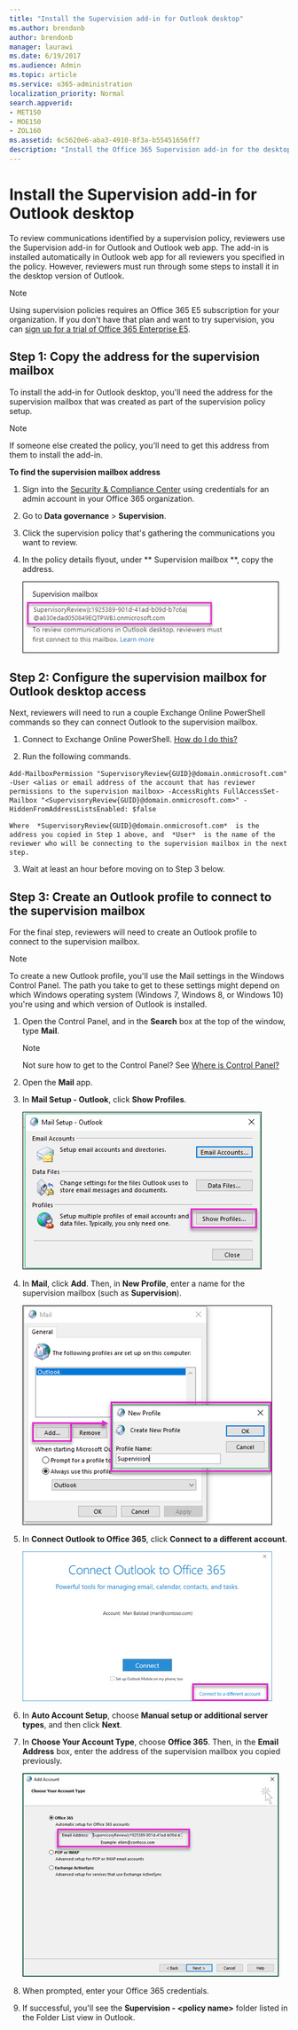 ```yaml
---
title: "Install the Supervision add-in for Outlook desktop"
ms.author: brendonb
author: brendonb
manager: laurawi
ms.date: 6/19/2017
ms.audience: Admin
ms.topic: article
ms.service: o365-administration
localization_priority: Normal
search.appverid:
- MET150
- MOE150
- ZOL160
ms.assetid: 6c5620e6-aba3-4910-8f3a-b55451656ff7
description: "Install the Office 365 Supervision add-in for the desktop version of Outlook"
---
```


# Install the Supervision add-in for Outlook desktop

To review communications identified by a supervision policy, reviewers use the Supervision add-in for Outlook and Outlook web app. The add-in is installed automatically in Outlook web app for all reviewers you specified in the policy. However, reviewers must run through some steps to install it in the desktop version of Outlook.
  
> [!NOTE]
> Using supervision policies requires an Office 365 E5 subscription for your organization. If you don't have that plan and want to try supervision, you can [sign up for a trial of Office 365 Enterprise E5](https://go.microsoft.com/fwlink/p/?LinkID=698279). 
  
## Step 1: Copy the address for the supervision mailbox

To install the add-in for Outlook desktop, you'll need the address for the supervision mailbox that was created as part of the supervision policy setup. 
  
> [!NOTE]
> If someone else created the policy, you'll need to get this address from them to install the add-in. 
  
 **To find the supervision mailbox address**
  
1. Sign into the [Security &amp; Compliance Center](https://protection.office.com) using credentials for an admin account in your Office 365 organization. 
    
2. Go to **Data governance** \> **Supervision**.
    
3. Click the supervision policy that's gathering the communications you want to review.
    
4. In the policy details flyout, under ** Supervision mailbox **, copy the address. 
    
    ![The 'Supervision Mailbox' section of a supervision policy's details flyout showing the supervision mailbox address highlighted](media/71779d0e-4f01-4dd3-8234-5f9c30eeb067.jpg)
  
## Step 2: Configure the supervision mailbox for Outlook desktop access

Next, reviewers will need to run a couple Exchange Online PowerShell commands so they can connect Outlook to the supervision mailbox.
  
1. Connect to Exchange Online PowerShell. [How do I do this?](https://docs.microsoft.com/powershell/exchange/exchange-online/connect-to-exchange-online-powershell/connect-to-exchange-online-powershell)
    
2. Run the following commands.
    
  ```
  Add-MailboxPermission "SupervisoryReview{GUID}@domain.onmicrosoft.com" -User <alias or email address of the account that has reviewer permissions to the supervision mailbox> -AccessRights FullAccessSet-Mailbox "<SupervisoryReview{GUID}@domain.onmicrosoft.com>" -HiddenFromAddressListsEnabled: $false
  ```

    Where  *SupervisoryReview{GUID}@domain.onmicrosoft.com*  is the address you copied in Step 1 above, and  *User*  is the name of the reviewer who will be connecting to the supervision mailbox in the next step. 
    
3. Wait at least an hour before moving on to Step 3 below.
    
## Step 3: Create an Outlook profile to connect to the supervision mailbox

For the final step, reviewers will need to create an Outlook profile to connect to the supervision mailbox. 
  
> [!NOTE]
> To create a new Outlook profile, you'll use the Mail settings in the Windows Control Panel. The path you take to get to these settings might depend on which Windows operating system (Windows 7, Windows 8, or Windows 10) you're using and which version of Outlook is installed. 
  
1. Open the Control Panel, and in the **Search** box at the top of the window, type **Mail**. 
    
    > [!NOTE]
    > Not sure how to get to the Control Panel? See [Where is Control Panel?](https://support.microsoft.com/help/13764/windows-where-is-control-panel)
  
2. Open the **Mail** app. 
    
3. In **Mail Setup - Outlook**, click **Show Profiles**.
    
    ![The 'Mail Setup - Outlook' dialog box with the 'Show Profiles' button highlighted](media/28b5dae9-d10c-4f2b-926a-294c857d555c.jpg)
  
4. In **Mail**, click **Add**. Then, in **New Profile**, enter a name for the supervision mailbox (such as **Supervision**).
    
    ![The 'New Profile' dialog showing the name 'Supervision' in the 'Profile Name' box](media/d02ae181-b541-4ec6-8f51-698f30033204.jpg)
  
5. In **Connect Outlook to Office 365**, click **Connect to a different account**.
    
    ![The 'Connect Outlook to Office 365' message with the 'Connect to a different account' link highlighted](media/fac49ff8-a7f0-4e82-a271-9ec045a95de1.jpg)
  
6. In **Auto Account Setup**, choose **Manual setup or additional server types**, and then click **Next**.
    
7. In **Choose Your Account Type**, choose **Office 365**. Then, in the **Email Address** box, enter the address of the supervision mailbox you copied previously. 
    
    ![The 'Choose Your Account Type' page of the 'Add Account' dialog in Outlook showing the 'Email Address' box highlighted.](media/4f601236-9f69-4cf6-a58c-0b91204aa8cb.jpg)
  
8. When prompted, enter your Office 365 credentials.
    
9. If successful, you'll see the **Supervision - \<policy name\>** folder listed in the Folder List view in Outlook. 
    

